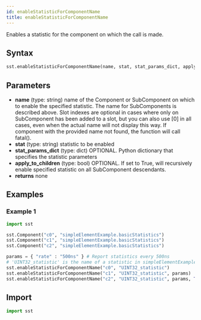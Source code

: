 ```yaml
---
id: enableStatisticForComponentName
title: enableStatisticForComponentName
---
```


<!---
SAND2022-6843 O
Source: sst-documentation/manuals/python
--->

Enables a statistic for the component on which the call is made. 

## Syntax
```python
sst.enableStatisticForComponentName(name, stat, stat_params_dict, apply_to_children=False)
```

## Parameters
* **name** (type: string) name of the Component or SubComponent on which to enable the specified statistic. The name for SubComponents is described above. Slot indexes are optional in cases where only on SubComponent has been added to a slot, but you can also use [0] in all cases, even when the actual name will not display this way. If component with the provided name not found, the function will call fatal(). 
* **stat** (type: string) statistic to be enabled 
* **stat_params_dict** (type: dict) OPTIONAL. Python dictionary that specifies the statistic parameters 
* **apply_to_children** (type: bool) OPTIONAL. If set to True, will recursively enable specified statistic on all SubComponent descendants. 
* **returns** none

## Examples

### Example 1
```python
import sst

sst.Component("c0", "simpleElementExample.basicStatistics")
sst.Component("c1", "simpleElementExample.basicStatistics")
sst.Component("c2", "simpleElementExample.basicStatistics")

params = { "rate" : "500ns" } # Report statistics every 500ns
# 'UINT32_statistic' is the name of a statistic in simpleElementExample.basicStatistics
sst.enableStatisticForComponentName("c0", "UINT32_statistic")
sst.enableStatisticForComponentName("c1", "UINT32_statistic", params)
sst.enableStatisticForComponentName("c2", "UINT32_statistic", params, True)
```

## Import
```python
import sst
```